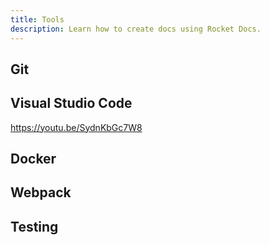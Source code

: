 ```yaml
---
title: Tools
description: Learn how to create docs using Rocket Docs.
---
```




## Git 




## Visual Studio Code 

https://youtu.be/SydnKbGc7W8


## Docker




## Webpack



## Testing




 


